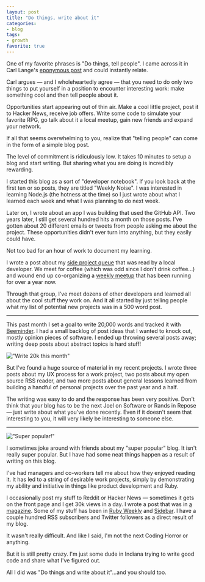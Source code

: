 ```yaml
---
layout: post
title: "Do things, write about it"
categories:
- blog
tags:
- growth
favorite: true
---
```


One of my favorite phrases is "Do things, tell people". I came across it in
Carl Lange's [eponymous post][dttp] and could instantly relate.

[dttp]: http://carl.flax.ie/dothingstellpeople.html

Carl argues &mdash; and I wholeheartedly agree &mdash; that you need to do
only two things to put yourself in a position to encounter interesting work: 
make something cool and then tell people about it.

Opportunities start appearing out of thin air. Make a cool little project,
post it to Hacker News, receive job offers. Write some code to simulate your
favorite RPG, go talk about it a local meetup, gain new friends and expand your
network.

If all that seems overwhelming to you, realize that "telling people" can come
in the form of a simple blog post.

The level of commitment is ridiculously low. It takes 10 minutes to setup a blog
and start writing. But sharing what you are doing is incredibly rewarding.

I started this blog as a sort of "developer notebook". If you look back at the
first ten or so posts, they are titled "Weekly Noise". I was interested in
learning Node.js (the hotness at the time) so I just wrote about what I learned
each week and what I was planning to do next week.

Later on, I wrote about an app I was building that used the GitHub API. Two years
later, I still get several hundred hits a month on those posts. I've gotten about
20 different emails or tweets from people asking me about the project. These
opportunities didn't ever turn into anything, but they easily could have.

Not too bad for an hour of work to document my learning.

I wrote a post about my [side project queue][spq] that was read by a local
developer. We meet for coffee (which was odd since I don't drink coffee...) and
wound end up co-organizing a [weekly meetup][isl] that has been running for over a 
year now.

[spq]: http://mdswanson.com/blog/2012/03/01/my-side-project-queue.html
[isl]: http://indystartuplab.org/

Through that group, I've meet dozens of other developers and learned all about
the cool stuff they work on. And it all started by just telling people what my 
list of potential new projects was in a 500 word post.

---

This past month I set a goal to write 20,000 words and tracked it with
[Beeminder][b]. I had a small backlog of post ideas that I wanted to knock out,
mostly opinion pieces of software. I ended up throwing several posts away; writing
deep posts about abstract topics is hard stuff!

[b]: https://www.beeminder.com

!["Write 20k this month"]({{site.url}}/static/beeminder.png)

But I've found a huge source of material in my recent projects. I wrote three posts
about my UX process for a work project, two posts about my open source RSS reader,
and two more posts about general lessons learned from building a handful of
personal projects over the past year and a half.

The writing was easy to do and the response has been very positive. Don't think
that your blog has to be the next Joel on Software or Rands in Repose &mdash; just
write about what you've done recently. Even if it doesn't seem that interesting to
you, it will very likely be interesting to someone else.

---

!["Super popular!"]({{site.url}}/static/super-popular.png)

I sometimes joke around with friends about my "super popular" blog. It isn't really
super popular. But I have had some neat things happen as a result of writing on 
this blog. 

I've had managers and co-workers tell me about how they enjoyed reading it. It has
led to a string of desirable work projects, simply by demonstrating my ability 
and initiative in things like product development and Ruby. 

I occasionally post my stuff to Reddit or Hacker News &mdash; sometimes it gets on
the front page and I get 30k views in a day. I wrote a post that was in 
[a magazine][hm]. Some of my stuff has been in [Ruby Weekly][rw] and [Sidebar][sb].
I have a couple hundred RSS subscribers and Twitter followers as a direct result
of my blog.

[hm]: http://mdswanson.com/static/dead-tree.png
[rw]: http://rubyweekly.com/
[sb]: http://sidebar.io/

It wasn't really difficult. And like I said, I'm not the next Coding Horror or
anything. 

But it is still pretty crazy. I'm just some dude in Indiana trying to write good 
code and share what I've figured out.

All I did was "Do things and write about it"...and you should too.